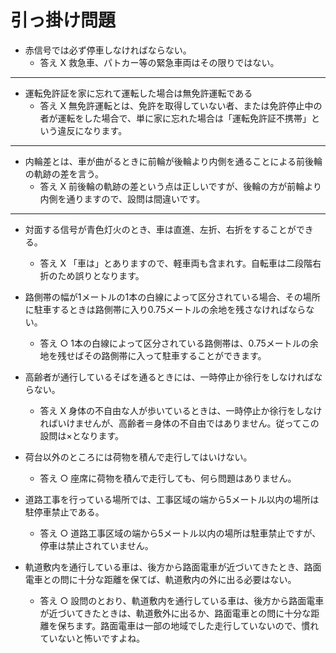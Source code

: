 # 引っ掛け問題

- 赤信号では必ず停車しなければならない。
  - 答え X    救急車、パトカー等の緊急車両はその限りではない。
---
- 運転免許証を家に忘れて運転した場合は無免許運転である
  - 答え X    無免許運転とは、免許を取得していない者、または免許停止中の者が運転をした場合で、単に家に忘れた場合は「運転免許証不携帯」という違反になります。
---
- 内輪差とは、車が曲がるときに前輪が後輪より内側を通ることによる前後輪の軌跡の差を言う。
  - 答え X    前後輪の軌跡の差という点は正しいですが、後輪の方が前輪より内側を通りますので、設問は間違いです。
---
- 対面する信号が青色灯火のとき、車は直進、左折、右折をすることができる。
  - 答え X    「車は」とありますので、軽車両も含まれす。自転車は二段階右折のため誤りとなります。

- 路側帯の幅が1メートルの1本の白線によって区分されている場合、その場所に駐車するときは路側帯に入り0.75メートルの余地を残さなければならない。
  - 答え ○    1本の白線によって区分されている路側帯は、0.75メートルの余地を残せばその路側帯に入って駐車することができます。

- 高齢者が通行しているそばを通るときには、一時停止か徐行をしなければならない。
  - 答え X    身体の不自由な人が歩いているときは、一時停止か徐行をしなければいけませんが、高齢者＝身体の不自由ではありません。従ってこの設問は×となります。

- 荷台以外のところには荷物を積んで走行してはいけない。
  - 答え ○    座席に荷物を積んで走行しても、何ら問題はありません。

- 道路工事を行っている場所では、工事区域の端から5メートル以内の場所は駐停車禁止である。
  - 答え ○    道路工事区域の端から5メートル以内の場所は駐車禁止ですが、停車は禁止されていません。 

- 軌道敷内を通行している車は、後方から路面電車が近づいてきたとき、路面電車との問に十分な距離を保てば、軌道敷内の外に出る必要はない。
  - 答え ○    設問のとおり、軌道敷内を通行している車は、後方から路面電車が近づいてきたときは、軌道敷外に出るか、路面電車との問に十分な距離を保ちます。路面電車は一部の地域でした走行していないので、慣れていないと怖いですよね。
